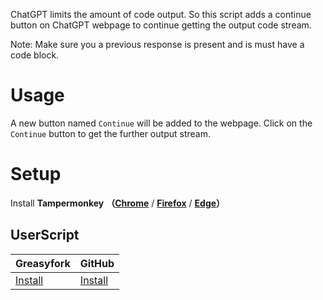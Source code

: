 ChatGPT limits the amount of code output. So this script adds a continue button on ChatGPT webpage to continue getting the output code stream. 

Note: Make sure you a previous response is present and is must have a code block.

# Usage
A new button named `Continue` will be added to the webpage. Click on the `Continue` button to get the further output stream.

# Setup

Install **Tampermonkey** **（[Chrome](https://www.tampermonkey.net/)** / **[Firefox](https://addons.mozilla.org/firefox/addon/tampermonkey/)** / **[Edge](https://microsoftedge.microsoft.com/addons/detail/tampermonkey/iikmkjmpaadaobahmlepeloendndfphd?hl=zh-CN)）**

## UserScript

| Greasyfork                                                                         | GitHub                                                                                       |
| ---------------------------------------------------------------------------------- | -------------------------------------------------------------------------------------------- |
| [Install](https://greasyfork.org/en/scripts/456426-chatgpt-code-completer) | [Install](https://raw.githubusercontent.com/geetesh-gupta/chatGPT-continue-prev-code/main/script.js) |
